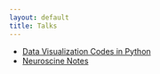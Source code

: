 ```yaml
---
layout: default
title: Talks
---
```

<!-- <a href="notes/ns/">Neuroscience</a> -->

<!-- <a href="notes/vis/">Visualization</a> -->

<!-- <h4 style="margin:0 10px 0;"></h4> -->

- [Data Visualization Codes in Python](/notes/vis.html)
- [Neuroscine Notes](/notes/ns.html)
